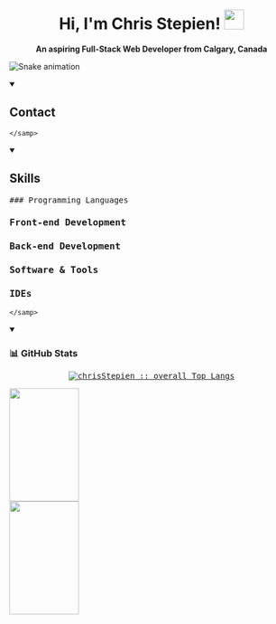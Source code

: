 <h1 align="center">Hi, I'm Chris Stepien! <img src="https://media.giphy.com/media/hvRJCLFzcasrR4ia7z/giphy.gif" width="35"></h1>

<p align="center"><b>An aspiring Full-Stack Web Developer from Calgary, Canada</b></p>

![Snake animation](https://github.com/chrisStepien/chrisStepien/blob/output/github-contribution-grid-snake.svg)

<details open><summary><h2>Contact</h2></summary>
  <div>
    <samp>
    
    </samp>
  </div>
  </details>  


<details open><summary><h2>Skills</h2></summary>
  <div>
    <samp>
  ### Programming Languages
  
  ### Front-end Development
  
  ### Back-end Development
  
  ### Software & Tools
  
  ### IDEs
    </samp>
  </div>
  </details>  
  
  <details open><summary><h3>📊 GitHub Stats</h3></summary>
  <div>
    <samp><p align="center">
  <a href="https://github.com/chrisStepien/">
    <p align="center">
  <a href="https://github.com/chrisStepien/">
    <img src="https://github-readme-stats.vercel.app/api/top-langs/?username=chrisStepien&langs_count=6&theme=algolia&layout=compact&hide_border=true" alt="chrisStepien :: overall Top Langs "/>
  </a>
</p> 
    <img width="49.5%" height="200" src="https://github-readme-stats.vercel.app/api?username=chrisStepien&show_icons=true&theme=algolia&hide_border=true" />
    <img width="49.5%" height="200" src="https://github-readme-streak-stats.herokuapp.com?user=chrisStepien&theme=algolia&hide_border=true" /></a>
        </p>
      </details>
  </samp>
</div>
